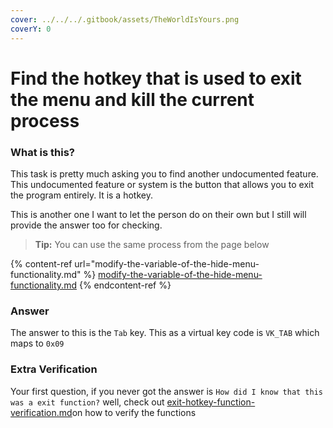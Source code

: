 ```yaml
---
cover: ../../../.gitbook/assets/TheWorldIsYours.png
coverY: 0
---
```


# Find the hotkey that is used to exit the menu and kill the current process

### What is this?

This task is pretty much asking you to find another undocumented feature. This undocumented feature or system is the button that allows you to exit the program entirely. It is a hotkey.

This is another one I want to let the person do on their own but I still will provide the answer too for checking.&#x20;

> **Tip:** You can use the same process from the page below

{% content-ref url="modify-the-variable-of-the-hide-menu-functionality.md" %}
[modify-the-variable-of-the-hide-menu-functionality.md](modify-the-variable-of-the-hide-menu-functionality.md)
{% endcontent-ref %}

### Answer

The answer to this is the `Tab` key. This as a virtual key code is `VK_TAB` which maps to `0x09`

### Extra Verification

Your first question, if you never got the answer is `How did I know that this was a exit function?` well, check out [exit-hotkey-function-verification.md](../../replay-extras/gui-things/educational/exit-hotkey-function-verification.md "mention")on how to verify the functions

